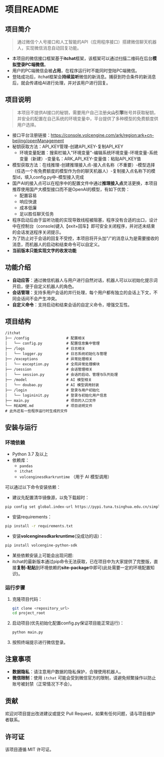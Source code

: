 # 项目README
## 项目简介
> 通过微信个人号接口和人工智能的API（应用程序接口）搭建微信聊天机器人，实现微信消息自动回复功能。

* 本项目的微信接口框架基于**itchat**框架，该框架可以通过扫描二维码在后台**模拟登录PC端微信**。
* 用户的PC端微信会被**占用**，在程序运行时不能同时登陆PC端微信。
* 登陆成功后，itchat框架会**持续监听**微信的新消息。捕获到符合条件的新消息后，就会传递给AI进行处理，并对该用户进行回复。

## 项目说明
> 本项目不提供AI接口的秘钥，需要用户自己注册**火山引擎**账号并获取秘钥，并安全的配置在自己系统的环境变量中，平台提供了多种模型的免费额度供用户选择。
* 接口平台注册链接：https://console.volcengine.com/ark/region:ark+cn-beijing/openManagement
* 秘钥获取方法：API_KEY管理-创建API_KEY-复制API_KEY
  * 环境变量配置：搜索栏输入"环境变量"-编辑系统环境变量-环境变量-系统变量（新建）-变量名：ARK_API_KEY-变量值：粘贴API_KEY值
* 模型获取方法：在线推理-创建推理接入点-接入点名称（不重要）-模型选择（任选一个有免费额度的模型作为你的聊天机器人）-复制接入点名称下的模型id，填入config.py中-模型接入完成
* 国产AI的接入点可以在程序中的配置文件中通过**推理接入点**灵活更换，本项目推荐使用国产大模型接口而不是OpenAI的模型，有如下优势：
  * 配置容易
  * 响应快速
  * 成本低廉
  * 足以胜任聊天任务
* 程序启动后由于监听功能的实现导致线程被阻塞，程序没有合适的出口，设计中在控制台（console)键入【exit+回车】即可安全关闭程序，并对还未结束的会话发送程序关闭提示。
* 为了防止对于会话的回复不受控，本项目将开头加"/"的消息认为是需要接收的消息，而机器人的启动和结束命令可以自定义。
* **当前版本只能实现文字的收发功能**

## 功能介绍
- **自动应答**：通过微信机器人与用户进行自然对话，机器人可以以初始化提示词开启，便于自定义机器人的角色。
- **会话管理**：支持多用户会话的并行处理，每个用户都有独立的会话上下文，不同会话间不会产生冲突。
- **自定义命令**：支持启动和结束会话的自定义命令，增强交互性。

## 项目结构
```
/itchat
├── /config                 # 配置相关
│   └── config.py           # 配置信息集中管理
├── /logs                   # 日志相关
│   └── logger.py           # 日志系统初始化与管理
├── /exceptions             # 异常处理相关
│   └── exception.py        # 全局异常处理模块
├── /session                # 会话管理相关
│   └── session.py          # 会话的启动、管理与队列处理
├── /model                  # AI 模型相关
│   └── doubao.py           # AI 模型调用封装
├── /login                  # 登录与用户初始化
│   └── logininit.py        # 登录与初始化用户信息
├── main.py                 # 项目的入口文件
└── README.md               # 项目说明文件
# 此外还有一些程序运行时生成的文件
```

## 安装与运行

### 环境依赖
- Python 3.7 及以上
- 依赖库：
    - `pandas`
    - `itchat`
  - `volcenginesdkarkruntime` （用于 AI 模型调用）

可以通过以下命令安装依赖：
* 建议先配置清华镜像源，以免下载超时：
```sh
pip config set global.index-url https://pypi.tuna.tsinghua.edu.cn/simple
```
* 安装requirements：
```sh
pip install -r requirements.txt
```
* 安装**volcenginesdkarkruntime**(没成功的话)：
```sh
pip install volcengine-python-sdk
```

* 某些依赖安装上可能会出现问题:
* itchat的最新版本通过pip命令无法获取，已在项目中为大家提供了完整版，直接**复制-粘贴**到环境依赖的**site-package**中即可(此处需要一定的环境配置知识)。

### 运行步骤
1. 克隆项目代码：
   ```sh
   git clone <repository_url>
   cd project_root
   ```

2. 启动项目(优先初始化配置config.py保证项目能正常运行)：
   ```sh
   python main.py
   ```

3. 按照终端提示进行微信登录。

## 注意事项
- **数据隐私**：请注意用户数据的隐私保护，合理使用机器人。
- **微信限制**：使用 `itchat` 可能会受到微信官方的限制，请避免频繁操作以防止账号被封禁（正常情况下不会）。

## 贡献
欢迎对项目提出改进建议或提交 Pull Request，如果有任何问题，请与项目维护者联系。

## 许可证
该项目遵循 MIT 许可证。

